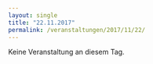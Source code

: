 ```yaml
---
layout: single
title: "22.11.2017"
permalink: /veranstaltungen/2017/11/22/
---
```


Keine Veranstaltung an diesem Tag.
